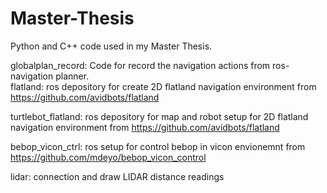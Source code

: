 # Master-Thesis
Python and C++ code used in my Master Thesis.


globalplan_record: Code for record the navigation actions from ros-navigation planner. <br />
flatland: ros depository for create 2D flatland navigation environment from https://github.com/avidbots/flatland

turtlebot_flatland: ros depository for map and robot setup for 2D flatland navigation environment from https://github.com/avidbots/flatland

bebop_vicon_ctrl: ros setup for control bebop in vicon envionemnt from https://github.com/mdeyo/bebop_vicon_control

lidar: connection and draw LIDAR distance readings

